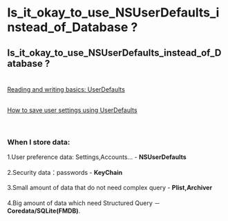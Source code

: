 # Is_it_okay_to_use_NSUserDefaults_instead_of_Database ?
## Is_it_okay_to_use_NSUserDefaults_instead_of_Database ?
#

[Reading and writing basics: UserDefaults](https://www.hackingwithswift.com/read/12/2/reading-and-writing-basics-userdefaults) <br><br>

[How to save user settings using UserDefaults](https://www.hackingwithswift.com/read/12/2/reading-and-writing-basics-userdefaults) <br><br>

#
### When I store data:<br>

1.User preference data: Settings,Accounts... - **NSUserDefaults** <br><br>
2.Security data：passwords - **KeyChain** <br><br>
3.Small amount of data that do not need complex query - **Plist,Archiver** <br><br>
4.Big amount of data which need Structured Query － **Coredata/SQLite(FMDB)**. <br><br>


